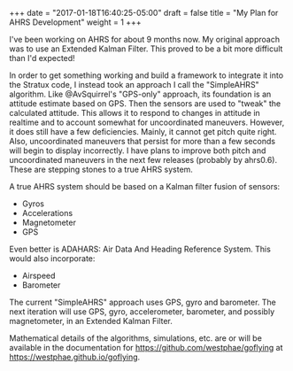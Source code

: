 +++
date = "2017-01-18T16:40:25-05:00"
draft = false
title = "My Plan for AHRS Development"
weight = 1
+++

I've been working on AHRS for about 9 months now.
My original approach was to use an Extended Kalman Filter.
This proved to be a bit more difficult than I'd expected!

In order to get something working and build a framework to integrate it into the Stratux code, I instead took an approach I call the "SimpleAHRS" algorithm.
Like @AvSquirrel's "GPS-only" approach, its foundation is an attitude estimate based on GPS.
Then the sensors are used to "tweak" the calculated attitude.
This allows it to respond to changes in attitude in realtime and to account somewhat for uncoordinated maneuvers.
However, it does still have a few deficiencies.
Mainly, it cannot get pitch quite right.
Also, uncoordinated maneuvers that persist for more than a few seconds will begin to display incorrectly.
I have plans to improve both pitch and uncoordinated maneuvers in the next few releases (probably by ahrs0.6).
These are stepping stones to a true AHRS system.

A true AHRS system should be based on a Kalman filter fusion of sensors:

* Gyros
* Accelerations
* Magnetometer
* GPS

Even better is ADAHARS: Air Data And Heading Reference System.  This would also incorporate:

* Airspeed
* Barometer

The current "SimpleAHRS" approach uses GPS, gyro and barometer.
The next iteration will use GPS, gyro, accelerometer, barometer, and possibly magnetometer, in an Extended Kalman Filter.

Mathematical details of the algorithms, simulations, etc. are or will be available in the documentation for https://github.com/westphae/goflying at https://westphae.github.io/goflying.
